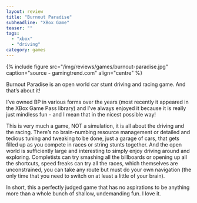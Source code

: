 ```yaml
---
layout: review
title: "Burnout Paradise"
subheadline: "XBox Game"
teaser: ""
tags:
  - "xbox"
  - "driving"
category: games
---
```


{% include figure src="/img/reviews/games/burnout-paradise.jpg" caption="source - gamingtrend.com" align="centre" %}


Burnout Paradise is an open world car stunt driving and racing game. And that’s about it!

I’ve owned BP in various forms over the years (most recently it appeared in the XBox Game Pass library) and I’ve always enjoyed it because it is really just mindless fun - and I mean that in the nicest possible way!

This is very much a game, NOT a simulation, it is all about the driving and the racing. There’s no brain-numbing resource management or detailed and tedious tuning and tweaking to be done, just a garage of cars, that gets filled up as you compete in races or string stunts together. And the open world is sufficiently large and interesting to simply enjoy driving around and exploring. Completists can try smashing all the billboards or opening up all the shortcuts, speed freaks can try all the races, which themselves are unconstrained, you can take any route but must do your own navigation (the only time that you need to switch on at least a little of your brain).

In short, this a perfectly judged game that has no aspirations to be anything more than a whole bunch of shallow, undemanding fun. I love it.
